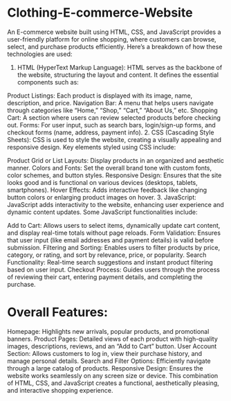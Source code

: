 # Clothing-E-commerce-Website
An E-commerce website built using HTML, CSS, and JavaScript provides a user-friendly platform for online shopping, where customers can browse, select, and purchase products efficiently. Here’s a breakdown of how these technologies are used:

1. HTML (HyperText Markup Language):
HTML serves as the backbone of the website, structuring the layout and content. It defines the essential components such as:

Product Listings: Each product is displayed with its image, name, description, and price.
Navigation Bar: A menu that helps users navigate through categories like “Home,” “Shop,” “Cart,” “About Us,” etc.
Shopping Cart: A section where users can review selected products before checking out.
Forms: For user input, such as search bars, login/sign-up forms, and checkout forms (name, address, payment info).
2. CSS (Cascading Style Sheets):
CSS is used to style the website, creating a visually appealing and responsive design. Key elements styled using CSS include:

Product Grid or List Layouts: Display products in an organized and aesthetic manner.
Colors and Fonts: Set the overall brand tone with custom fonts, color schemes, and button styles.
Responsive Design: Ensures that the site looks good and is functional on various devices (desktops, tablets, smartphones).
Hover Effects: Adds interactive feedback like changing button colors or enlarging product images on hover.
3. JavaScript:
JavaScript adds interactivity to the website, enhancing user experience and dynamic content updates. Some JavaScript functionalities include:

Add to Cart: Allows users to select items, dynamically update cart content, and display real-time totals without page reloads.
Form Validation: Ensures that user input (like email addresses and payment details) is valid before submission.
Filtering and Sorting: Enables users to filter products by price, category, or rating, and sort by relevance, price, or popularity.
Search Functionality: Real-time search suggestions and instant product filtering based on user input.
Checkout Process: Guides users through the process of reviewing their cart, entering payment details, and completing the purchase.

# Overall Features:
Homepage: Highlights new arrivals, popular products, and promotional banners.
Product Pages: Detailed views of each product with high-quality images, descriptions, reviews, and an “Add to Cart” button.
User Account Section: Allows customers to log in, view their purchase history, and manage personal details.
Search and Filter Options: Efficiently navigate through a large catalog of products.
Responsive Design: Ensures the website works seamlessly on any screen size or device.
This combination of HTML, CSS, and JavaScript creates a functional, aesthetically pleasing, and interactive shopping experience.






